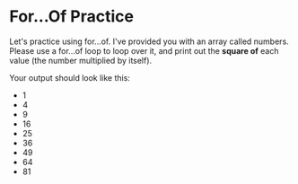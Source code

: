 # For...Of Practice

Let's practice using for...of. I've provided you with an array called numbers. Please use a for...of loop to loop over it, and print out the **square of** each value (the number multiplied by itself).

Your output should look like this:

- 1
- 4
- 9
- 16
- 25
- 36
- 49
- 64
- 81
